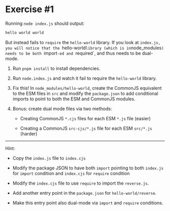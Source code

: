 # Exercise #1

Running `node index.js` should output:

```txt
hello world world
```

But instead fails to `require` the `hello-world` library. If you look at `index.js,
you will notice that the `hello-world`library
(which is in`node_modules`) needs to be both `import`-ed and `required`,
and thus needs to be dual-mode.

1. Run `pnpm install` to install dependencies.

1. Run `node.index.js` and watch it fail to require the `hello-world` library.

1. Fix this! In `node_modules/hello-world`,
   create the CommonJS equivalent to the ESM files in `src` and modify the `package.json`
   to add conditional imports to point to both the ESM and CommonJS modules.

1. Bonus: create dual mode files via two methods:

   - Creating CommonJS `*.cjs` files for each ESM `*.js` file (easier)

   - Creating a CommonJS `src-cjs/*.js` file for each ESM `src/*.js` (harder)

---

Hint:

- Copy the `index.js` file to `index.cjs`

- Modify the package JSON to have both `import` pointing to both `index.js` for `import`
  condition and `index.cjs` for `require` condition

- Modify the `index.cjs` file to use `require` to import the `reverse.js`.

- Add another entry point in the `package.json` for `hello-world/reverse`.

- Make this entry point also dual-mode via `import` and `require` conditions.
